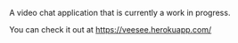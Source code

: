 A video chat application that is currently a work in progress.

You can check it out at https://veesee.herokuapp.com/
